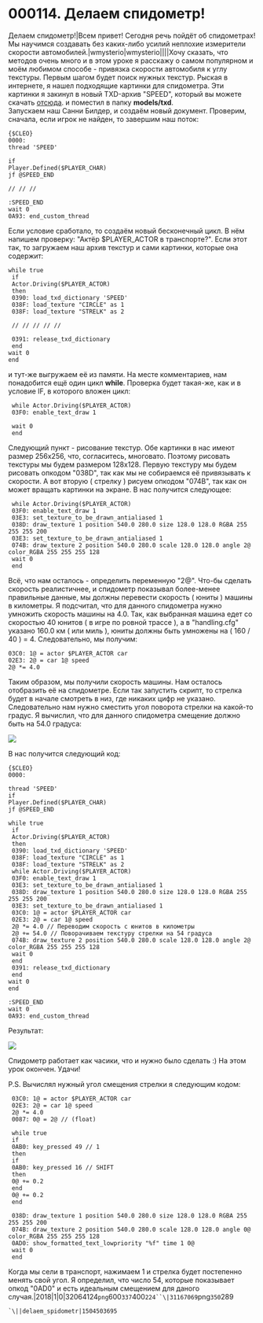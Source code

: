 # 000114. Делаем спидометр!

Делаем спидометр!|Всем привет! Сегодня речь пойдёт об спидометрах! Мы научимся создавать без каких-либо усилий неплохие измерители скорости автомобилей.|wmysterio|wmysterio||||Хочу сказать, что методов очень много и в этом уроке я расскажу о самом популярном и моём любимом способе - привязка скорости автомобиля к углу текстуры. Первым шагом будет поиск нужных текстур. Рыская в интернете, я нашел подходящие картинки для спидометра. Эти картинки я закинул в новый TXD-архив "SPEED", который вы можете скачать [отсюда](../../data\_base/sa/SPEED.txd). и поместил в папку **models/txd**.\
Запускаем наш Санни Билдер, и создаём новый документ. Проверим, сначала, если игрок не найден, то завершим наш поток:

```
{$CLEO}
0000:
thread 'SPEED'

if
Player.Defined($PLAYER_CHAR)
jf @SPEED_END

// // //

:SPEED_END
wait 0
0A93: end_custom_thread
```

Если условие сработало, то создаём новый бесконечный цикл. В нём напишем проверку: "Актёр $PLAYER\_ACTOR в транспорте?". Если этот так, то загружаем наш архив текстур и сами картинки, которые она содержит:

```
while true
 if
 Actor.Driving($PLAYER_ACTOR)
 then
 0390: load_txd_dictionary 'SPEED'
 038F: load_texture "CIRCLE" as 1
 038F: load_texture "STRELK" as 2 
 
 // // // // //
 
 0391: release_txd_dictionary 
 end
wait 0
end
```

и тут-же выгружаем её из памяти. На месте комментариев, нам понадобится ещё один цикл **while**. Проверка будет такая-же, как и в условие IF, в которого вложен цикл:

```
 while Actor.Driving($PLAYER_ACTOR)
 03F0: enable_text_draw 1

 wait 0
 end
```

Следующий пункт - рисование текстур. Обе картинки в нас имеют размер 256х256, что, согласитесь, многовато. Поэтому рисовать текстуры мы будем размером 128х128. Первую текстуру мы будем рисовать опкодом "038D", так как мы не собираемся её привязывать к скорости. А вот вторую ( стрелку ) рисуем опкодом "074B", так как он может вращать картинки на экране. В нас получится следующее:

```
 while Actor.Driving($PLAYER_ACTOR)
 03F0: enable_text_draw 1
 03E3: set_texture_to_be_drawn_antialiased 1
 038D: draw_texture 1 position 540.0 280.0 size 128.0 128.0 RGBA 255 255 255 200
 03E3: set_texture_to_be_drawn_antialiased 1 
 074B: draw_texture 2 position 540.0 280.0 scale 128.0 128.0 angle 2@ color_RGBA 255 255 255 128
 wait 0
 end
```

Всё, что нам осталось - определить переменную "2@". Что-бы сделать скорость реалистичнее, и спидометр показывал более-менее правильные данные, мы должны перевести скорость ( юниты ) машины в километры. Я подсчитал, что для данного спидометра нужно умножить скорость машины на 4.0. Так, как выбранная машина едет со скоростью 40 юнитов ( в игре по ровной трассе ), а в "handling.cfg" указано 160.0 км ( или миль ), юниты должны быть умножены на ( 160 / 40 ) = 4. Следовательно, мы получим:

```
03C0: 1@ = actor $PLAYER_ACTOR car
02E3: 2@ = car 1@ speed
2@ *= 4.0
```

Таким образом, мы получили скорость машины. Нам осталось отобразить её на спидометре. Если так запустить скрипт, то стрелка будет в начале смотреть в низ, где никаких цифр не указано. Следовательно нам нужно сместить угол поворота стрелки на какой-то градус. Я вычислил, что для данного спидометра смещение должно быть на 54.0 градуса:

![](../../\_pu/1/31167069.png)

В нас получится следующий код:

```
{$CLEO}
0000:

thread 'SPEED'
if
Player.Defined($PLAYER_CHAR)
jf @SPEED_END

while true
 if
 Actor.Driving($PLAYER_ACTOR)
 then
 0390: load_txd_dictionary 'SPEED'
 038F: load_texture "CIRCLE" as 1
 038F: load_texture "STRELK" as 2 
 while Actor.Driving($PLAYER_ACTOR)
 03F0: enable_text_draw 1
 03E3: set_texture_to_be_drawn_antialiased 1
 038D: draw_texture 1 position 540.0 280.0 size 128.0 128.0 RGBA 255 255 255 200
 03E3: set_texture_to_be_drawn_antialiased 1
 03C0: 1@ = actor $PLAYER_ACTOR car
 02E3: 2@ = car 1@ speed
 2@ *= 4.0 // Переводим скорость с юнитов в километры
 2@ += 54.0 // Поворачиваем текстуру стрелки на 54 градуса 
 074B: draw_texture 2 position 540.0 280.0 scale 128.0 128.0 angle 2@ color_RGBA 255 255 255 128
 wait 0
 end 
 0391: release_txd_dictionary 
 end
wait 0
end

:SPEED_END
wait 0
0A93: end_custom_thread
```

Результат:

![](https://github.com/wmysterio/scm-scripting-lessons/raw/resources/\_pu/1/32064124.png)

Спидометр работает как часики, что и нужно было сделать :) На этом урок окончен. Удачи!

P.S. Вычислял нужный угол смещения стрелки я следующим кодом:

```
 03C0: 1@ = actor $PLAYER_ACTOR car
 02E3: 2@ = car 1@ speed
 2@ *= 4.0
 0087: 0@ = 2@ // (float)
 
 while true
 if
 0AB0: key_pressed 49 // 1
 then
 if
 0AB0: key_pressed 16 // SHIFT
 then
 0@ += 0.2
 end 
 0@ += 0.2
 end 

 038D: draw_texture 1 position 540.0 280.0 size 128.0 128.0 RGBA 255 255 255 200
 074B: draw_texture 2 position 540.0 280.0 scale 128.0 128.0 angle 0@ color_RGBA 255 255 255 128
 0AD0: show_formatted_text_lowpriority "%f" time 1 0@
 wait 0
 end
```

Когда мы сели в транспорт, нажимаем 1 и стрелка будет постепенно менять свой угол. Я определил, что число 54, которые показывает опкод "0AD0" и есть идеальным смещением для даного случая.|2018|1|0|32064124`png`600`337`400`224``\|31167069`png`350`289

```
`\||delaem_spidometr|1504503695
```
